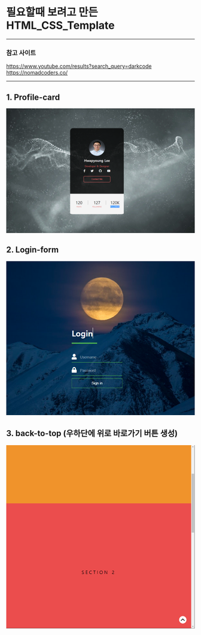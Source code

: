 # 필요할때 보려고 만든 HTML_CSS_Template

---

### 참고 사이트

https://www.youtube.com/results?search_query=darkcode  
https://nomadcoders.co/

---

## 1. Profile-card

<a href="#"><img src="https://github.com/ghkvud2/html_css_template/blob/master/image/profile-card.PNG" width="800px" alt="sample image"></a>

## 2. Login-form

<a href="#"><img src="https://github.com/ghkvud2/html_css_template/blob/master/image/login-form.PNG" width="800px" alt="sample image"></a>

## 3. back-to-top (우하단에 위로 바로가기 버튼 생성)

<a href="#"><img src="https://github.com/ghkvud2/html_css_template/blob/master/image/back-to-top.PNG" width="800px" alt="sample image"></a>
